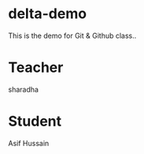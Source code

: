 # delta-demo
This is the demo for Git &amp; Github class..

# Teacher
sharadha 

# Student
Asif Hussain
